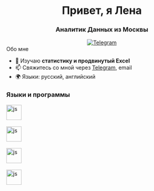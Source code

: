 <div id="header" align="center">
	<h1>Привет, я Лена</h1>
	<h3>Аналитик Данных из Москвы</h3>
</div>

<div id="socials" align="center">
  <a href="https://t.me/Tigassi">
	  <img src="https://img.shields.io/badge/Telegram-blue?style=for-the-badge&logo=telegram&logoColor=white"       alt="Telegram"/>
  </a></div>
 
<div id="aboutme" 
 
### Обо мне

- 🌱 Изучаю **статистику и продвинутый Excel**
- 📫 Свяжитесь со мной через [Telegram](https://t.me/tigassi), email
- 🌍 Языки: русский, английский


### Языки и программы

<img src="https://cdn.jsdelivr.net/gh/devicons/devicon/icons/sqlite/sqlite-original-wordmark.svg" title="js" width="40" height="40"/>&nbsp;

<img src="https://cdn.jsdelivr.net/gh/devicons/devicon/icons/python/python-original-wordmark.svg" title="js" width="40" height="40"/>&nbsp;

<img src="https://cdn.jsdelivr.net/gh/devicons/devicon/icons/atom/atom-original-wordmark.svg" title="js" width="40" height="40"/>&nbsp;

<img src="https://336118.selcdn.ru/Gutsy-Culebra/products/Tableau-Public-Logo.svg" title="js" width="40" height="40"/>&nbsp;

</div>
